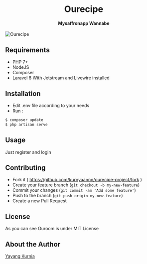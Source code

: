 <h1 align="center">Ourecipe</h1>
<h4 align="center">Mysaffronapp Wannabe</h4>


![Ourecipe](https://github.com/kurnyaannn/ourecipe-project/blob/master/public/ourecipe-home.png?raw=true)


## Requirements
* PHP 7+
* NodeJS
* Composer
* Laravel 8 With Jetstream and Livewire installed

## Installation
* Edit .env file according to your needs
* Run :
```bash
$ composer update
$ php artisan serve
```

## Usage
Just register and login
  
## Contributing
- Fork it ( https://github.com/kurnyaannn/ourecipe-project/fork )
- Create your feature branch (`git checkout -b my-new-feature`)
- Commit your changes (`git commit -am 'Add some feature'`)
- Push to the branch (`git push origin my-new-feature`)
- Create a new Pull Request

## License
As you can see Ouroom is under MIT License

## About the Author
<a href="http://facebook.com/y21kurnia">Yayang Kurnia</a>
